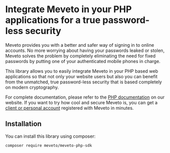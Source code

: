 # Integrate Meveto in your PHP applications for a true password-less security

Meveto provides you with a better and safer way of signing in to online accounts. No more worrying about having your passwords leaked or stolen, Meveto solves the problem by completely eliminating the need for fixed passwords by putting one of your authenticated mobile phones in charge.

This library allows you to easily integrate Meveto in your PHP based web applications so that not only your website users but also you can benefit from the unmatched, true password-less security that is based completely on modern cryptography.

For complete documentation, please refer to the [PHP documentation](https://meveto.com) on our website. If you want to try how cool and secure Meveto is, you can get a [client or personal account](https://meveto.com/register-main) registered with Meveto in minutes.

## Installation

You can install this library using composer:

```bash
composer require meveto/meveto-php-sdk
```